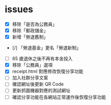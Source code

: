 # issues

- [x] 移除「是否為公務員」
- [x] 移除「郵政儲金」
- [x] 新增「勞退舊制」
- [/] 「勞退基金」更名「勞退新制」
- [ ] 65 歲退休之後不再有本金投入
- [x] 移除「公務員」選項
- [x] receipt.html 對應修改恢復分享功能
- [ ] 加入社群分享文案
- [ ] 確認網址後更新 QR Code
- [ ] 更新抓圖機器對應的測試網址
- [ ] 確認分享功能在各網站正常運作後恢復分享功能
